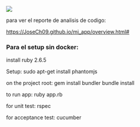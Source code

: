 ![](https://github.com/JoseCh09/mi_app/workflows/Ruby/badge.svg)

para ver el reporte de analisis de codigo:

https://JoseCh09.github.io/mi_app/overview.html#


### Para el setup sin docker:

install ruby 2.6.5

Setup:
	sudo apt-get install phantomjs

on the project root:
	gem install bundler
	bundle install

to run app:
	ruby app.rb

for unit test:
	rspec

for acceptance test:
	cucumber